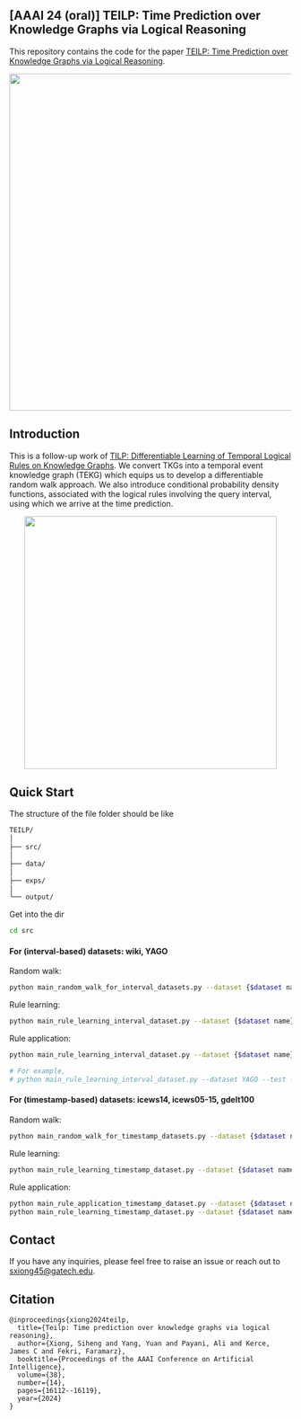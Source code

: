## [AAAI 24 (oral)] TEILP: Time Prediction over Knowledge Graphs via Logical Reasoning
This repository contains the code for the paper [TEILP: Time Prediction over Knowledge Graphs via Logical Reasoning](https://arxiv.org/pdf/2312.15816.pdf).

<p align="center">
  <img src='https://github.com/xiongsiheng/TEILP/blob/main/misc/task.png' width=600>
</p>

## Introduction
This is a follow-up work of [TILP: Differentiable Learning of Temporal Logical Rules on Knowledge Graphs](https://openreview.net/pdf?id=_X12NmQKvX). We convert TKGs into a temporal event knowledge graph (TEKG) which equips us to develop a differentiable random walk approach. We also introduce conditional probability density functions, associated with the logical rules involving the query interval, using which we arrive at the time prediction. 

<p align="center">
  <img src='https://github.com/xiongsiheng/TEILP/blob/main/misc/TEKG_example.png' width=450>
</p>


## Quick Start

The structure of the file folder should be like

```sh
TEILP/
│
├── src/
│
├── data/
│
├── exps/
│
└── output/

```

Get into the dir

```sh
cd src
```

#### For (interval-based) datasets: wiki, YAGO

Random walk:
```sh
python main_random_walk_for_interval_datasets.py --dataset {$dataset name}
```

Rule learning:
```sh
python main_rule_learning_interval_dataset.py --dataset {$dataset name} --train
```

Rule application:
```sh
python main_rule_learning_interval_dataset.py --dataset {$dataset name} --test --from_model_ckpt {$path to saved model}

# For example,
# python main_rule_learning_interval_dataset.py --dataset YAGO --test --from_model_ckpt ../exps/YAGO_24-02-17-20-57/ckpt/model-20
```

#### For (timestamp-based) datasets: icews14, icews05-15, gdelt100

Random walk:
```sh
python main_random_walk_for_timestamp_datasets.py --dataset {$dataset name}
```

Rule learning:
```sh
python main_rule_learning_timestamp_dataset.py --dataset {$dataset name} --train
```

Rule application:
```sh
python main_rule_application_timestamp_dataset.py --dataset {$dataset name}
python main_rule_learning_timestamp_dataset.py --dataset {$dataset name} --test --from_model_ckpt {$path to saved model}
```

## Contact
If you have any inquiries, please feel free to raise an issue or reach out to sxiong45@gatech.edu.

## Citation
```
@inproceedings{xiong2024teilp,
  title={Teilp: Time prediction over knowledge graphs via logical reasoning},
  author={Xiong, Siheng and Yang, Yuan and Payani, Ali and Kerce, James C and Fekri, Faramarz},
  booktitle={Proceedings of the AAAI Conference on Artificial Intelligence},
  volume={38},
  number={14},
  pages={16112--16119},
  year={2024}
}
```
